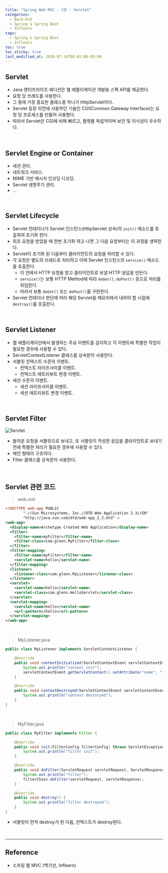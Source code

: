 ```yaml
---
title: "Spring Web MVC - 2장 : Servlet"
categories:
  - Back-End
  - Spring & Spring Boot
  - Inflearn
tags:
  - Spring & Spring Boot
  - Inflearn
toc: true
toc_sticky: true
last_modified_at: 2020-07-14T08:02:00-05:00
---
```


## Servlet

* Java 엔터프라이즈 에디션은 웹 애플리케이션 개발용 스펙 API를 제공한다.
* 요청 당 쓰레드를 사용한다.
* 그 중에 가장 중요한 클래스중 하나가 HttpServlet이다.
* Servlet 등장 이전에 사용하던 기술인 CGI(Common Gateway Interface)는 요청 당 프로세스를 만들어 사용했다.
* 따라서 Servlet은 CGI에 비해 빠르고, 플랫폼 독립적이며 보안 및 이식성이 우수하다.

<br>

## Servlet Engine or Container

* 세션 관리.
* 네트워크 서비스.
* MIME 기반 메시지 인코딩 디코딩.
* Servlet 생명주기 관리.
* ...

<br>

## Servlet Lifecycle

* Servlet 컨테이너가 Servlet 인스턴스(HttpServlet 상속)의 `init()` 메소드를 호출하여 초기화 한다.
* 최초 요청을 받았을 때 한번 초기화 하고 나면 그 다음 요청부터는 이 과정을 생략한다.
* Servlet이 초기화 된 다음부터 클라이언트의 요청을 처리할 수 있다.
* 각 요청은 별도의 쓰레드로 처리하고 이때 Servlet 인스턴스의 `service()` 메소드를 호출한다.
  * 이 안에서 HTTP 요청을 받고 클라이언트로 보낼 HTTP 응답을 만든다.
  * `service()`는 보통 HTTP Method에 따라 `doGet()`, `doPost()` 등으로 처리를 위임한다.
  * 따라서 보통 `doGet()` 또는 `doPost()`를 구현한다.
* Servlet 컨테이너 판단에 따라 해당 Servlet을 메모리에서 내려야 할 시점에 `destroy()`를 호출한다.

<br>

## Servlet Listener

* 웹 애플리케이션에서 발생하는 주요 이벤트를 감지하고 각 이벤트에 특별한 작업이 필요한 경우에 사용할 수 있다.
* ServletContextListener 클래스를 상속받아 사용한다.
* 서블릿 컨텍스트 수준의 이벤트.
	* 컨텍스트 라이프사이클 이벤트.
	* 컨텍스트 애트리뷰트 변경 이벤트.
* 세션 수준의 이벤트.
	* 세션 라이프사이클 이벤트.
	* 세션 애트리뷰트 변경 이벤트.

<br>

## Servlet Filter

![Servlet](https://user-images.githubusercontent.com/56240505/80300470-15675280-87d8-11ea-94d5-511dcae0448b.png)

* 들어온 요청을 서블릿으로 보내고, 또 서블릿이 작성한 응답을 클라이언트로 보내기 전에 특별한 처리가 필요한 경우에 사용할 수 있다.
* 체인 형태의 구조이다.
* Filter 클래스를 상속받아 사용한다.

<br>

## Servlet 관련 코드

> web.xml

```xml
<!DOCTYPE web-app PUBLIC
        "-//Sun Microsystems, Inc.//DTD Web Application 2.3//EN"
        "http://java.sun.com/dtd/web-app_2_3.dtd" >
<web-app>
  <display-name>Archetype Created Web Application</display-name>
  <filter>
    <filter-name>myFilter</filter-name>
    <filter-class>com.glenn.MyFilter</filter-class>
  </filter>
  <filter-mapping>
    <filter-name>myFilter</filter-name>
    <servlet-name>hello</servlet-name>
  </filter-mapping>
  <listener>
    <listener-class>com.glenn.MyListener</listener-class>
  </listener>
  <servlet>
    <servlet-name>hello</servlet-name>
    <servlet-class>com.glenn.HelloServlet</servlet-class>
  </servlet>
  <servlet-mapping>
    <servlet-name>hello</servlet-name>
    <url-pattern>/hello</url-pattern>
  </servlet-mapping>
</web-app>
```

<br>

> MyListener.java

```java
public class MyListener implements ServletContextListener {

    @Override
    public void contextInitialized(ServletContextEvent servletContextEvent) {
        System.out.println("context init");
        servletContextEvent.getServletContext().setAttribute("name", "jipark");
    }

    @Override
    public void contextDestroyed(ServletContextEvent servletContextEvent) {
        System.out.println("context destoryed");
    }
}
```

<br>

> MyFilter.java

```java
public class MyFilter implements Filter {

    @Override
    public void init(FilterConfig filterConfig) throws ServletException {
        System.out.println("filter init");
    }

    @Override
    public void doFilter(ServletRequest servletRequest, ServletResponse servletResponse, FilterChain filterChain) throws IOException, ServletException {
        System.out.println("filter");
        filterChain.doFilter(servletRequest, servletResponse);
    }

    @Override
    public void destroy() {
        System.out.println("filter destroyed");
    }
}
```

* 서블릿이 먼저 destroy가 된 다음, 컨텍스트가 destroy된다.


<br>

---

## Reference

*	스프링 웹 MVC (백기선, Inflearn)

